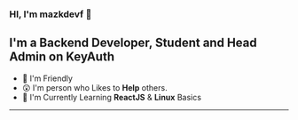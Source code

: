 ### HI, I'm mazkdevf 👋

## I'm a Backend Developer, Student and Head Admin on KeyAuth
- 🤯 I'm Friendly
- 😲 I'm person who Likes to **Help** others.
- 🤔 I'm Currently Learning **ReactJS** & **Linux** Basics

<!-- 
<p>
  <img height="180em" src="https://github-readme-stats.vercel.app/api?username=mazkdevf&show_icons=true&hide_border=true&&count_private=true&include_all_commits=true&custom_title=mazkdevf%27s%20Github%20Statistics&theme=github_dark" />
  <img height="180em" src="https://github-readme-stats.vercel.app/api/top-langs/?username=mazkdevf&exclude_repo=KNN-Image-Classification&show_icons=true&hide_border=true&layout=compact&langs_count=8&theme=github_dark"/>
</p>-->

-----------------------------------

